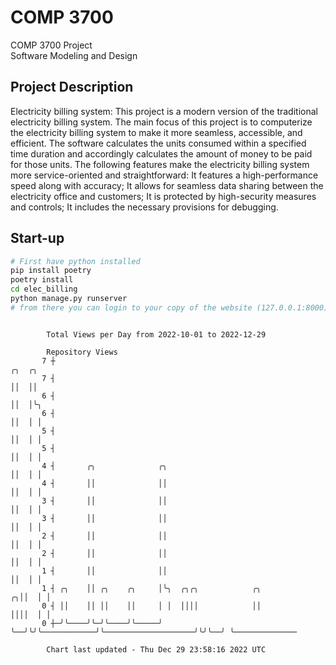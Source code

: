 # COMP 3700
COMP 3700 Project  
Software Modeling and Design
## Project Description
Electricity billing system: This project is a modern version of the traditional electricity billing system. The main focus of this project is to computerize the electricity billing system to make it more seamless, accessible, and efficient. The software calculates the units consumed within a specified time duration and accordingly calculates the amount of money to be paid for those units. The following features make the electricity billing system more service-oriented and straightforward: It features a high-performance speed along with accuracy; It allows for seamless data sharing between the electricity office and customers; It is protected by high-security measures and controls; It includes the necessary provisions for debugging.

## Start-up
```bash
# First have python installed
pip install poetry
poetry install
cd elec_billing
python manage.py runserver
# from there you can login to your copy of the website (127.0.0.1:8000), default creds are admin/admin
```

```

        Total Views per Day from 2022-10-01 to 2022-12-29

        Repository Views
       7 ┼                                                                    ╭╮  ╭╮
       7 ┤                                                                    ││  ││
       6 ┤                                                                    ││  │╰╮
       6 ┤                                                                    ││  │ │
       5 ┤                                                                    ││  │ │
       5 ┤                                                                    ││  │ │
       4 ┤       ╭╮              ╭╮                                           ││  │ │
       4 ┤       ││              ││                                           ││  │ │
       3 ┤       ││              ││                                           ││  │ │
       3 ┤       ││              ││                                           ││  │ │
       2 ┤       ││              ││                                           ││  │ │
       2 ┤       ││              ││                                           ││  │ │
       1 ┤       ││              ││                                           ││  │ │
       1 ┤ ╭╮    ││ ╭╮    ╭╮     │╰╮  ╭╮╭╮            ╭╮                    ╭╮││  │ │
       0 ┤ ││    ││ ││    ││     │ │  ││││            ││                    ││││  │ │
       0 ┼─╯╰────╯╰─╯╰────╯╰─────╯ ╰──╯╰╯╰────────────╯╰────────────────────╯╰╯╰──╯ ╰──────────────

        Chart last updated - Thu Dec 29 23:58:16 2022 UTC
        
```
